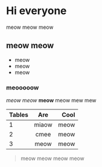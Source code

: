 # Hi everyone
meow meow meow

## meow meow
- meow
- meow
- meow

### meooooow
*meow meow* **meow**
meow mew mew

| Tables        | Are           | Cool  |
| ------------- |:-------------:| -----:|
| 1      | miaow | meow |
| 2      | cmee      |   meow |
| 3 | meow      |    meow |

> meow meow meow meow
